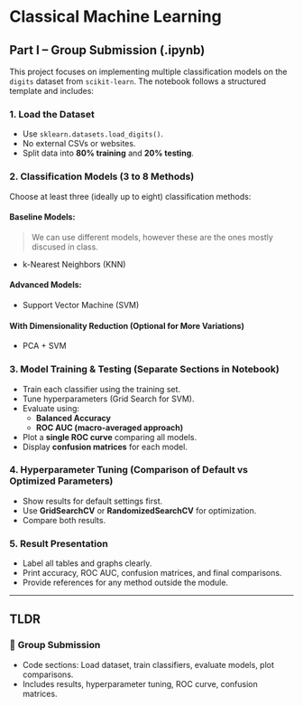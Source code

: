 # **Classical Machine Learning**

## **Part I – Group Submission (.ipynb)**  

This project focuses on implementing multiple classification models on the `digits` dataset from `scikit-learn`. The notebook follows a structured template and includes:  

### **1. Load the Dataset**  
- Use `sklearn.datasets.load_digits()`.  
- No external CSVs or websites.  
- Split data into **80% training** and **20% testing**.  

### **2. Classification Models (3 to 8 Methods)**  
Choose at least three (ideally up to eight) classification methods:

#### **Baseline Models:**
> We can use different models, however these are the ones mostly discused in class.
- k-Nearest Neighbors (KNN)
  
#### **Advanced Models:**  
- Support Vector Machine (SVM)  

#### **With Dimensionality Reduction (Optional for More Variations)**  
- PCA + SVM
  
### **3. Model Training & Testing (Separate Sections in Notebook)**  
- Train each classifier using the training set.  
- Tune hyperparameters (Grid Search for SVM).  
- Evaluate using:  
  - **Balanced Accuracy**  
  - **ROC AUC (macro-averaged approach)**  
- Plot a **single ROC curve** comparing all models.  
- Display **confusion matrices** for each model.  

### **4. Hyperparameter Tuning (Comparison of Default vs Optimized Parameters)**  
- Show results for default settings first.  
- Use **GridSearchCV** or **RandomizedSearchCV** for optimization.  
- Compare both results.  

### **5. Result Presentation**  
- Label all tables and graphs clearly.  
- Print accuracy, ROC AUC, confusion matrices, and final comparisons.  
- Provide references for any method outside the module.  
---
## **TLDR**  

### 📁 **Group Submission**  
- Code sections: Load dataset, train classifiers, evaluate models, plot comparisons.  
- Includes results, hyperparameter tuning, ROC curve, confusion matrices.  
